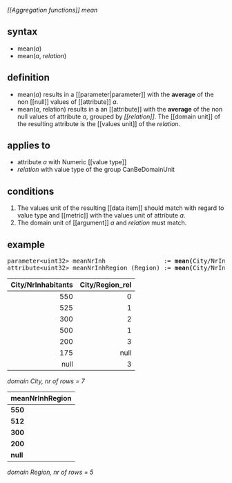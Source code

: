 *[[Aggregation functions]] mean*

## syntax

- mean(*a*)
- mean(*a*, *relation*)

## definition

- mean(*a*) results in a [[parameter|parameter]] with the **average** of the non [[null]] values of [[attribute]] *a*.
- mean(*a*, relation) results in a an [[attribute]] with the **average** of the non null values of attribute *a*, grouped by *[[relation]]*. The [[domain unit]] of the resulting attribute is the [[values unit]] of the *relation*.

## applies to

- attribute *a* with Numeric [[value type]]
- *relation* with value type of the group CanBeDomainUnit

## conditions

1.  The values unit of the resulting [[data item]] should match with regard to value type and [[metric]] with the values unit of attribute *a*.
2.  The domain unit of [[argument]] *a* and *relation* must match.

## example

<pre>
parameter&lt;uint32&gt; meanNrInh                := <B>mean(</B>City/NrInhabitants<B>)</B>; result = 375
attribute&lt;uint32&gt; meanNrInhRegion (Region) := <B>mean(</B>City/NrInhabitants, City/Region_rel<B>)</B>;
</pre>

| City/NrInhabitants | City/Region_rel |
|-------------------:|----------------:|
| 550                | 0               |
| 525                | 1               |
| 300                | 2               |
| 500                | 1               |
| 200                | 3               |
| 175                | null            |
| null               | 3               |

*domain City, nr of rows = 7*

| **meanNrInhRegion** |
|---------------------|
| **550**             |
| **512**             |
| **300**             |
| **200**             |
| **null**            |

*domain Region, nr of rows = 5*